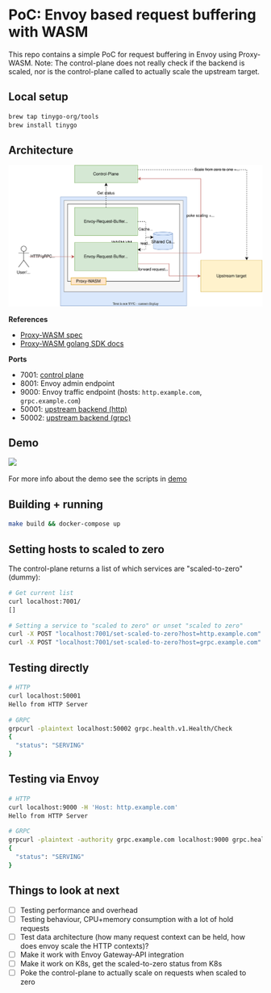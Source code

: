 # PoC: Envoy based request buffering with WASM

This repo contains a simple PoC for request buffering in Envoy using Proxy-WASM.
Note: The control-plane does not really check if the backend is scaled, nor is the control-plane called to actually scale the upstream target. 

## Local setup

```bash
brew tap tinygo-org/tools
brew install tinygo
```

## Architecture

![overview](./docs/overview.drawio.svg)

**References**

* [Proxy-WASM spec](https://github.com/proxy-wasm/spec/blob/master/docs/WebAssembly-in-Envoy.md)
* [Proxy-WASM golang SDK docs](https://github.com/tetratelabs/proxy-wasm-go-sdk/blob/main/doc/OVERVIEW.md)

**Ports**

* 7001: [control plane](./control-plane/main.go)
* 8001: Envoy admin endpoint
* 9000: Envoy traffic endpoint (hosts: `http.example.com`, `grpc.example.com`)
* 50001: [upstream backend (http)](./upstream/main.go)
* 50002: [upstream backend (grpc)](./upstream/main.go)

## Demo

<a href="https://asciinema.org/a/640583?autoplay=1" target="_blank"><img src="https://asciinema.org/a/640583.svg" /></a>

For more info about the demo see the scripts in [demo](demo)

## Building + running

```bash
make build && docker-compose up
```

## Setting hosts to scaled to zero

The control-plane returns a list of which services are "scaled-to-zero" (dummy):

```bash
# Get current list
curl localhost:7001/ 
[]
```

```bash
# Setting a service to "scaled to zero" or unset "scaled to zero"
curl -X POST "localhost:7001/set-scaled-to-zero?host=http.example.com"
curl -X POST "localhost:7001/set-scaled-to-zero?host=grpc.example.com"
```

## Testing directly

```bash
# HTTP
curl localhost:50001
Hello from HTTP Server
```

```bash
# GRPC
grpcurl -plaintext localhost:50002 grpc.health.v1.Health/Check
{
  "status": "SERVING"
}
```

## Testing via Envoy

```bash
# HTTP
curl localhost:9000 -H 'Host: http.example.com'
Hello from HTTP Server
```

```bash
# GRPC
grpcurl -plaintext -authority grpc.example.com localhost:9000 grpc.health.v1.Health/Check
{
  "status": "SERVING"
}
```

## Things to look at next
 
- [ ] Testing performance and overhead
- [ ] Testing behaviour, CPU+memory consumption with a lot of hold requests
- [ ] Test data architecture (how many request context can be held, how does envoy scale the HTTP contexts)?
- [ ] Make it work with Envoy Gateway-API integration
- [ ] Make it work on K8s, get the scaled-to-zero status from K8s
- [ ] Poke the control-plane to actually scale on requests when scaled to zero
